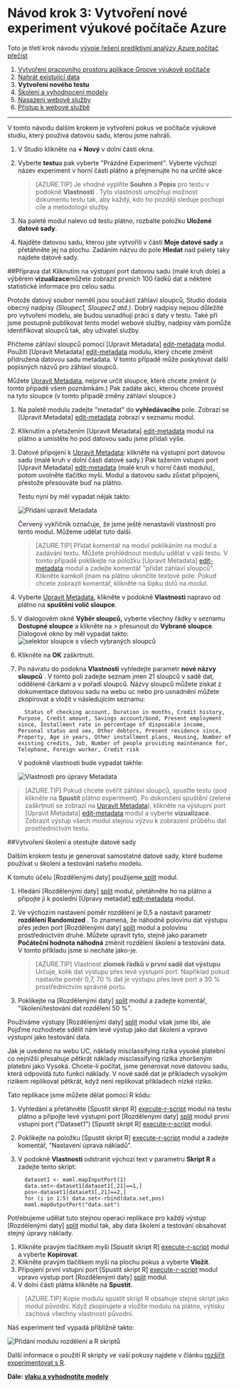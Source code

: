<properties
    pageTitle="Krok 3: Vytvoření nového počítače výukové pokus | Microsoft Azure"
    description="Krok 3 / vývoje návod prediktivní řešení: Vytvořte nový experiment školení v Azure počítače výukové Studio."
    services="machine-learning"
    documentationCenter=""
    authors="garyericson"
    manager="jhubbard"
    editor="cgronlun"/>

<tags
    ms.service="machine-learning"
    ms.workload="data-services"
    ms.tgt_pltfrm="na"
    ms.devlang="na"
    ms.topic="article"
    ms.date="10/05/2016" 
    ms.author="garye"/>


# <a name="walkthrough-step-3-create-a-new-azure-machine-learning-experiment"></a>Návod krok 3: Vytvoření nové experiment výukové počítače Azure

Toto je třetí krok návodu [vývoje řešení prediktivní analýzy Azure počítač přečíst](machine-learning-walkthrough-develop-predictive-solution.md)


1.  [Vytvoření pracovního prostoru aplikace Groove výukové počítače](machine-learning-walkthrough-1-create-ml-workspace.md)
2.  [Nahrát existující data](machine-learning-walkthrough-2-upload-data.md)
3.  **Vytvoření nového testu**
4.  [Školení a vyhodnocení modely](machine-learning-walkthrough-4-train-and-evaluate-models.md)
5.  [Nasazení webové služby](machine-learning-walkthrough-5-publish-web-service.md)
6.  [Přístup k webové službě](machine-learning-walkthrough-6-access-web-service.md)

----------

V tomto návodu dalším krokem je vytvoření pokus ve počítače výukové studiu, který používá datovou sadu, kterou jsme nahráli.  

1.  V Studio klikněte na **+ Nový** v dolní části okna.
2.  Vyberte **testu**a pak vyberte "Prázdné Experiment". Vyberte výchozí název experiment v horní části plátno a přejmenujte ho na určité akce

    > [AZURE.TIP] Je vhodné vyplňte **Souhrn** a **Popis** pro testu v podokně **Vlastnosti** . Tyto vlastnosti umožňují možnost dokumentu testu tak, aby každý, kdo ho později sleduje pochopí cíle a metodologii služby.

3.  Na paletě modul nalevo od testu plátno, rozbalte položku **Uložené datové sady**.
4.  Najděte datovou sadu, kterou jste vytvořili v části **Moje datové sady** a přetáhněte jej na plochu. Zadáním názvu do pole **Hledat** nad palety taky najdete datové sady.  

##<a name="prepare-the-data"></a>Příprava dat
Kliknutím na výstupní port datovou sadu (malé kruh dole) a výběrem **vizualizace**můžete zobrazit prvních 100 řádků dat a některé statistické informace pro celou sadu.  

Protože datový soubor neměli jsou součástí záhlaví sloupců, Studio dodala obecný nadpisy *(Sloupec1, Sloupec2 atd.)*. Dobrý nadpisy nejsou důležité pro vytvoření modelu, ale budou usnadňují práci s daty v testu. Také při jsme postupně publikovat tento model webové služby, nadpisy vám pomůže identifikovat sloupců tak, aby uživatel služby.  

Přičteme záhlaví sloupců pomocí [Upravit Metadata] [ edit-metadata] modul.
Použití [Upravit Metadata] [ edit-metadata] modulu, který chcete změnit přidružená datovou sadu metadata. V tomto případě může poskytovat další popisných názvů pro záhlaví sloupců. 

Můžete [Upravit Metadata][edit-metadata], nejprve určit sloupce, které chcete změnit (v tomto případě všem poznámkám.) Pak zadáte akci, kterou chcete provést na tyto sloupce (v tomto případě změny záhlaví sloupce.)

1.  Na paletě modulu zadejte "metadat" do **vyhledávacího** pole. Zobrazí se [Upravit Metadata] [ edit-metadata] zobrazí v seznamu modul.
2.  Kliknutím a přetažením [Upravit Metadata] [ edit-metadata] modul na plátno a umístěte ho pod datovou sadu jsme přidali výše.
3.  Datové připojení k [Upravit Metadata][edit-metadata]: klikněte na výstupní port datovou sadu (malé kruh v dolní části datové sady.) Pak tažením vstupní port [Upravit Metadata] [ edit-metadata] (malé kruh v horní části modulu), potom uvolněte tlačítko myši. Modul a datovou sadu zůstat připojení, přestože přesouváte buď na plátno.

    Testu nyní by měl vypadat nějak takto:  

    ![Přidání upravit Metadata][2]
    
    Červený vykřičník označuje, že jsme ještě nenastavili vlastností pro tento modul. Můžeme udělat tuto další.
    
    > [AZURE.TIP] Přidat komentář na modul poklikáním na modul a zadávání textu. Můžete prohlédnout modulu udělat v vaší testu. V tomto případě poklikejte na položku [Upravit Metadata] [ edit-metadata] modul a zadejte komentář "přidat záhlaví sloupců". Klikněte kamkoli jinam na plátno ukončíte textové pole. Pokud chcete zobrazit komentář, klikněte na šipku dolů na modul.

4.  Vyberte [Upravit Metadata][edit-metadata], klikněte v podokně **Vlastnosti** napravo od plátno na **spuštění volič sloupce**.
5.  V dialogovém okně **Výběr sloupců,** vyberte všechny řádky v seznamu **Dostupné sloupce** a klikněte na > přesunout do **Vybrané sloupce**.
Dialogové okno by měl vypadat takto: ![selektor sloupce s všech vybraných sloupců][4]
7.  Klikněte na **OK** zaškrtnutí.
8.  Po návratu do podokna **Vlastnosti** vyhledejte parametr **nové názvy sloupců** . V tomto poli zadejte seznam jmen 21 sloupců v sadě dat, oddělené čárkami a v pořadí sloupců. Názvy sloupců můžete získat z dokumentace datovou sadu na webu uc nebo pro usnadnění můžete zkopírovat a vložit v následujícím seznamu:  

          Status of checking account, Duration in months, Credit history, Purpose, Credit amount, Savings account/bond, Present employment since, Installment rate in percentage of disposable income, Personal status and sex, Other debtors, Present residence since, Property, Age in years, Other installment plans, Housing, Number of existing credits, Job, Number of people providing maintenance for, Telephone, Foreign worker, Credit risk  

    V podokně vlastnosti bude vypadat takhle:

    ![Vlastnosti pro úpravy Metadata][1]

> [AZURE.TIP] Pokud chcete ověřit záhlaví sloupců, spusťte testu (pod klikněte na **Spustit** plátno experiment). Po dokončení spuštění (zelené zaškrtnutí se zobrazí na [Upravit Metadata][edit-metadata]), klikněte na výstupní port [Upravit Metadata] [ edit-metadata] modul a vyberte **vizualizace**. Zobrazit výstup všech modul stejnou výzvu k zobrazení průběhu dat prostřednictvím testu.

##<a name="create-training-and-test-datasets"></a>Vytvoření školení a otestujte datové sady

Dalším krokem testu je generovat samostatné datové sady, které budeme používat u školení a testování našeho modelu.

K tomuto účelu [Rozdělenými daty] použijeme[ split] modul.  

1.  Hledání [Rozdělenými daty] [ split] modul, přetáhněte ho na plátno a připojte ji k poslední [Úpravy metadat] [ edit-metadata] modul.
2.  Ve výchozím nastavení poměr rozdělení je 0,5 a nastavit parametr **rozdělení Randomized** . To znamená, že náhodné polovinu dat výstupu přes jeden port [Rozdělenými daty] [ split] modul a polovinu prostřednictvím druhé. Můžete upravit tyto, stejně jako parametr **Počáteční hodnota náhodná** změnit rozdělení školení a testování data. V tomto příkladu jsme si necháte jako-je.
    
    > [AZURE.TIP] Vlastnost **zlomek řádků v první sadě dat výstupu** Určuje, kolik dat výstupu přes levé výstupní port. Například pokud nastavíte poměr 0,7, 70 % dat je výstupu přes levé port a 30 % prostřednictvím správné portu.  
    
3. Poklikejte na [Rozdělenými daty] [ split] modul a zadejte komentář, "školení/testování dat rozdělení 50 %". 

Používáme výstupy [Rozdělenými daty] [ split] modul však jsme líbí, ale Pojďme rozhodnete sdělit nám levé výstup jako dat školení a vpravo výstupní jako testování data.  

Jak je uvedeno na webu UC, náklady misclassifying rizika vysoké platební co nejnižší přesahuje pětkrát náklady misclassifying rizika zhoršeným platební jako Vysoká. Chcete-li počítat, jsme generovat nové datovou sadu, která odpovídá tuto funkci náklady. V nové sadě dat je příkladech vysokým rizikem replikovat pětkrát, když není replikovat příkladech nízké riziko.   

Tato replikace jsme můžete dělat pomocí R kódu:  

1.  Vyhledání a přetáhněte [Spustit skript R] [ execute-r-script] modul na testu plátno a připojte levé výstupní port [Rozdělenými daty] [ split] modul první vstupní port ("Dataset1") [Spustit skript R] [ execute-r-script] modul.
2. Poklikejte na položku [Spustit skript R] [ execute-r-script] modul a zadejte komentář, "Nastavení úprava nákladů".
2.  V podokně **Vlastnosti** odstranit výchozí text v parametru **Skript R** a zadejte tento skript:

          dataset1 <- maml.mapInputPort(1)
          data.set<-dataset1[dataset1[,21]==1,]
          pos<-dataset1[dataset1[,21]==2,]
          for (i in 1:5) data.set<-rbind(data.set,pos)
          maml.mapOutputPort("data.set")


Potřebujeme udělat tuto stejnou operaci replikace pro každý výstup [Rozdělenými daty] [ split] modul tak, aby data školení a testování obsahovat stejný úpravy náklady.

1.  Klikněte pravým tlačítkem myši [Spustit skript R] [ execute-r-script] modul a vyberte **Kopírovat**.
2.  Klikněte pravým tlačítkem myši na plochu pokus a vyberte **Vložit**.
3.  Připojení první vstupní port [Spustit skript R] [ execute-r-script] modul vpravo výstup port [Rozdělenými daty] [ split] modul. 
4.  V dolní části plátna klikněte na **Spustit**. 

> [AZURE.TIP] Kopie modulu spustit skript R obsahuje stejné skript jako modul původní. Když zkopírujete a vložíte modulu na plátno, výtisku zachová všechny vlastnosti původní.  

Náš experiment teď vypadá přibližně takto:

![Přidání modulu rozdělení a R skriptů][3]

Další informace o použití R skripty ve vaší pokusy najdete v článku [rozšířit experimentovat s R](machine-learning-extend-your-experiment-with-r.md).

**Dále: [vlaku a vyhodnotíte modely](machine-learning-walkthrough-4-train-and-evaluate-models.md)**


[1]: ./media/machine-learning-walkthrough-3-create-new-experiment/create1.png
[2]: ./media/machine-learning-walkthrough-3-create-new-experiment/create2.png
[3]: ./media/machine-learning-walkthrough-3-create-new-experiment/create3.png
[4]: ./media/machine-learning-walkthrough-3-create-new-experiment/columnselector.png


<!-- Module References -->
[execute-r-script]: https://msdn.microsoft.com/library/azure/30806023-392b-42e0-94d6-6b775a6e0fd5/
[edit-metadata]: https://msdn.microsoft.com/library/azure/370b6676-c11c-486f-bf73-35349f842a66/
[split]: https://msdn.microsoft.com/library/azure/70530644-c97a-4ab6-85f7-88bf30a8be5f/
